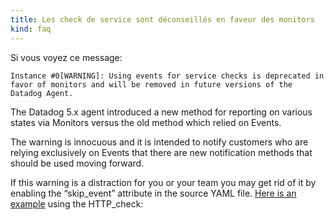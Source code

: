 ```yaml
---
title: Les check de service sont déconseillés en faveur des monitors
kind: faq
---
```


Si vous voyez ce message:
```
Instance #0[WARNING]: Using events for service checks is deprecated in favor of monitors and will be removed in future versions of the Datadog Agent.
```

The Datadog 5.x agent introduced a new method for reporting on various states via Monitors versus the old method which relied on Events.

The warning is innocuous and it is intended to notify customers who are relying exclusively on Events that there are new notification methods that should be used moving forward.

If this warning is a distraction for you or your team you may get rid of it by enabling the “skip_event” attribute in the source YAML file. [Here is an example][1] using the HTTP_check:

[1]: https://github.com/DataDog/integrations-core/blob/master/http_check/conf.yaml.example#L110-L114
